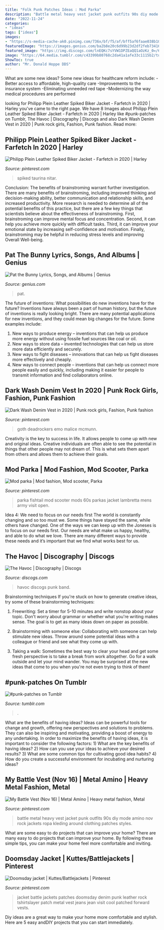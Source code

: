 ```yaml
---
title: "Folk Punk Patches Ideas : Mod Parka"
description: "Battle metal heavy vest jacket punk outfits 90s diy mode amino nov rock jackets ropa kleding around clothing patches styles"
date: "2022-11-24"
categories:
- "ideas"
tags: ["ideas"]
images:
- "https://s-media-cache-ak0.pinimg.com/736x/bf/f5/af/bff5af6faae038b10b94a21f76e614d9--battle-jacket-diy-outfits.jpg"
featuredImage: "https://images.genius.com/ba2b8e20c6d99b23d2df2feb73416a94.334x334x1.jpg"
featured_image: "https://img.discogs.com/lnEQKc7sYVW1DPZEaQQ1aOzKz_0=/600x388/smart/filters:strip_icc():format(jpeg):mode_rgb():quality(90)/discogs-images/A-564436-1328535451.jpeg.jpg"
image: "https://64.media.tumblr.com/c43399b80768c2da41a1afe33c1115b2/tumblr_pa02chHHeW1v8lfumo7_640.jpg"
ShowToc: true
author: "Mr. Donald Hoppe DDS"
---
```



What are some new ideas?
Some new ideas for healthcare reform include: 
-Better access to affordable, high-quality care 
-Improvements to the insurance system 
-Eliminating unneeded red tape 
-Modernizing the way medical procedures are performed

	

		
looking for Philipp Plein Leather Spiked Biker Jacket - Farfetch in 2020 | Harley you've came to the right page. We have 8 Images about Philipp Plein Leather Spiked Biker Jacket - Farfetch in 2020 | Harley like #punk-patches on Tumblr, The Havoc | Discography | Discogs and also Dark Wash Denim Vest in 2020 | Punk rock girls, Fashion, Punk fashion. Read more:
		
    
## Philipp Plein Leather Spiked Biker Jacket - Farfetch In 2020 | Harley

<img loading=lazy src="https://i.pinimg.com/736x/1c/c1/c4/1cc1c492e856d336fa6f251f5e369c3f.jpg" onerror="this.onerror=null;this.src='https://tse4.mm.bing.net/th?id=OIP.acrH5oL_vW1ca01-oDX0fAHaJ4&amp;pid=15.1';" alt="Philipp Plein Leather Spiked Biker Jacket - Farfetch in 2020 | Harley">

_Source: pinterest.com_

>spiked taurina nitar. 

	

Conclusion: The benefits of brainstroming warrant further investigation.
There are many benefits of brainstroming, including improved thinking and decision-making ability, better communication and relationship skills, and increased productivity. More research is needed to determine all of the potential benefits of this practice, but there are a few key things that scientists believe about the effectiveness of brainstroming. First, brainstroming can improve mental focus and concentration. Second, it can help you achieve more quickly with difficult tasks. Third, it can improve your emotional state by increasing self-confidence and motivation. Finally, brainstroming may be helpful in reducing stress levels and improving Overall Well-being.

    
## Pat The Bunny Lyrics, Songs, And Albums | Genius

<img loading=lazy src="https://images.genius.com/ba2b8e20c6d99b23d2df2feb73416a94.334x334x1.jpg" onerror="this.onerror=null;this.src='https://tse4.mm.bing.net/th?id=OIP.JdiXoywG8CtYRcXvbyhQKgAAAA&amp;pid=15.1';" alt="Pat the Bunny Lyrics, Songs, and Albums | Genius">

_Source: genius.com_

>pat. 

	

The future of inventions: What possibilities do new inventions have for the future?
Inventions have always been a part of human history, but the future of inventions is really looking bright. There are many potential applications for new inventions, and they could mean big changes for the future. Some examples include:
1. New ways to produce energy – inventions that can help us produce more energy without using fossile fuel sources like coal or oil.
2. New ways to store data – invented technologies that can help us store more data efficiently and securely.
3. New ways to fight diseases – innovations that can help us fight diseases more effectively and cheaply.
4. New ways to connect people – inventions that can help us connect more people easily and quickly, including making it easier for people to transmit information and find collaborators online.

    
## Dark Wash Denim Vest In 2020 | Punk Rock Girls, Fashion, Punk Fashion

<img loading=lazy src="https://i.pinimg.com/originals/62/31/1b/62311bfbc2957899a809836705490b29.jpg" onerror="this.onerror=null;this.src='https://tse2.mm.bing.net/th?id=OIP.TTNHY9Gq0lo5NxE2cTXEtQHaLG&amp;pid=15.1';" alt="Dark Wash Denim Vest in 2020 | Punk rock girls, Fashion, Punk fashion">

_Source: pinterest.com_

>goth deadrockers emo malice mcmunn. 

	

Creativity is the key to success in life. It allows people to come up with new and original ideas. Creative individuals are often able to see the potential in things that other people may not dream of. This is what sets them apart from others and allows them to achieve their goals.

    
## Mod Parka | Mod Fashion, Mod Scooter, Parka

<img loading=lazy src="https://i.pinimg.com/736x/1b/b9/ee/1bb9eefc31adef84d8d97a9650026e74--fishtail-parka-gear-.jpg" onerror="this.onerror=null;this.src='https://tse3.mm.bing.net/th?id=OIP.tWGD2g7gYB09X79XE267MgHaNd&amp;pid=15.1';" alt="Mod parka | Mod fashion, Mod scooter, Parka">

_Source: pinterest.com_

>parka fishtail mod scooter mods 60s parkas jacket lambretta mens army visit open. 

	

Idea 4: We need to focus on our needs first
The world is constantly changing and so too must we. Some things have stayed the same, while others have changed. One of the ways we can keep up with the Joneses is to focus on our needs first. Our needs are what make us happy, healthy, and able to do what we love. There are many different ways to provide these needs and it’s important that we find what works best for us.

    
## The Havoc | Discography | Discogs

<img loading=lazy src="https://img.discogs.com/lnEQKc7sYVW1DPZEaQQ1aOzKz_0=/600x388/smart/filters:strip_icc():format(jpeg):mode_rgb():quality(90)/discogs-images/A-564436-1328535451.jpeg.jpg" onerror="this.onerror=null;this.src='https://tse2.mm.bing.net/th?id=OIP.ScvUnFi871xApDtXIWruIwHaEy&amp;pid=15.1';" alt="The Havoc | Discography | Discogs">

_Source: discogs.com_

>havoc discogs punk band. 

	

Brainstorming techniques
If you're stuck on how to generate creative ideas, try some of these brainstorming techniques:
1. Freewriting: Set a timer for 5-10 minutes and write nonstop about your topic. Don't worry about grammar or whether what you're writing makes sense. The goal is to get as many ideas down on paper as possible.

2. Brainstorming with someone else: Collaborating with someone can help stimulate new ideas. Throw around some potential ideas with a colleague or friend and see what they come up with.

3. Taking a walk: Sometimes the best way to clear your head and get some fresh perspective is to take a break from work altogether. Go for a walk outside and let your mind wander. You may be surprised at the new ideas that come to you when you're not even trying to think of them!

    
## #punk-patches On Tumblr

<img loading=lazy src="https://64.media.tumblr.com/c43399b80768c2da41a1afe33c1115b2/tumblr_pa02chHHeW1v8lfumo7_640.jpg" onerror="this.onerror=null;this.src='https://tse3.mm.bing.net/th?id=OIP.Z2tKfUOKLnRjZoqTycTcJwHaJ3&amp;pid=15.1';" alt="#punk-patches on Tumblr">

_Source: tumblr.com_

>. 

	

What are the benefits of having ideas?
Ideas can be powerful tools for change and growth, offering new perspectives and solutions to problems. They can also be inspiring and motivating, providing a boost of energy to any undertaking. In order to maximize the benefits of having ideas, it is important to consider the following factors: 1) What are the key benefits of having ideas? 2) How can you use your ideas to achieve your desired results? 3) What are some common tips for cultivating good idea habits? 4) How do you create a successful environment for incubating and nurturing ideas?

    
## My Battle Vest (Nov 16) | Metal Amino | Heavy Metal Fashion, Metal

<img loading=lazy src="https://i.pinimg.com/736x/fa/c4/36/fac4362dd9ee5a957ac3876222371e7b.jpg" onerror="this.onerror=null;this.src='https://tse1.mm.bing.net/th?id=OIP.-0624xYBkKrErC7Z0uLAsAHaKT&amp;pid=15.1';" alt="My Battle Vest (Nov 16) | Metal Amino | Heavy metal fashion, Metal">

_Source: pinterest.com_

>battle metal heavy vest jacket punk outfits 90s diy mode amino nov rock jackets ropa kleding around clothing patches styles. 

	

What are some easy to do projects that can improve your home?
There are many easy to do projects that can improve your home. By following these simple tips, you can make your home feel more comfortable and inviting.

    
## Doomsday Jacket | Kuttes/Battlejackets | Pinterest

<img loading=lazy src="https://s-media-cache-ak0.pinimg.com/736x/bf/f5/af/bff5af6faae038b10b94a21f76e614d9--battle-jacket-diy-outfits.jpg" onerror="this.onerror=null;this.src='https://tse2.mm.bing.net/th?id=OIP.Jy_9QAB4nI7clLYTjwHjVgHaJ3&amp;pid=15.1';" alt="Doomsday jacket | Kuttes/Battlejackets | Pinterest">

_Source: pinterest.com_

>jacket battle jackets patches doomsday denim punk leather rock tshirtslayer patch metal vest jeans jean visit cool patched forward vests. 

	

Diy ideas are a great way to make your home more comfortable and stylish. Here are 5 easy andDIY projects that you can start immediately.

